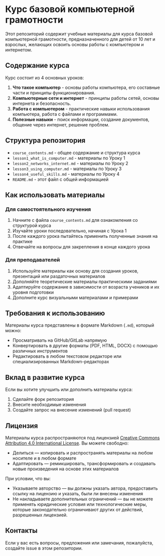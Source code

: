 # Курс базовой компьютерной грамотности

Этот репозиторий содержит учебные материалы для курса базовой компьютерной грамотности, предназначенного для детей от 10 лет и взрослых, желающих освоить основы работы с компьютером и интернетом.

## Содержание курса

Курс состоит из 4 основных уроков:

1. **Что такое компьютер** - основы работы компьютера, его составные части и принципы функционирования.
2. **Компьютерные сети и интернет** - принципы работы сетей, основы интернета и безопасность.
3. **Работа с компьютером** - практические навыки использования компьютера, работа с файлами и программами.
4. **Полезные навыки** - поиск информации, создание документов, общение через интернет, решение проблем.

## Структура репозитория

- `course_contents.md` - общее содержание и структура курса
- `lesson1_what_is_computer.md` - материалы по Уроку 1
- `lesson2_networks_internet.md` - материалы по Уроку 2
- `lesson3_using_computer.md` - материалы по Уроку 3
- `lesson4_useful_skills.md` - материалы по Уроку 4
- `README.md` - этот файл с общей информацией

## Как использовать материалы

### Для самостоятельного изучения

1. Начните с файла `course_contents.md` для ознакомления со структурой курса
2. Изучайте уроки последовательно, начиная с Урока 1
3. После каждого урока пытайтесь применить полученные знания на практике
4. Отвечайте на вопросы для закрепления в конце каждого урока

### Для преподавателей

1. Используйте материалы как основу для создания уроков, презентаций или раздаточных материалов
2. Дополняйте теоретические материалы практическими заданиями
3. Адаптируйте содержание в зависимости от возраста учеников и их уровня подготовки
4. Дополните курс визуальными материалами и примерами

## Требования к использованию

Материалы курса представлены в формате Markdown (`.md`), который можно:
- Просматривать на GitHub/GitLab напрямую
- Конвертировать в другие форматы (PDF, HTML, DOCX) с помощью различных инструментов
- Редактировать в любом текстовом редакторе или специализированных Markdown-редакторах

## Вклад в развитие курса

Если вы хотите улучшить или дополнить материалы курса:
1. Сделайте форк репозитория
2. Внесите необходимые изменения
3. Создайте запрос на внесение изменений (pull request)

## Лицензия

Материалы курса распространяются под лицензией [Creative Commons Attribution 4.0 International License](https://creativecommons.org/licenses/by/4.0/). Вы можете свободно:
- Делиться — копировать и распространять материалы на любом носителе и в любом формате
- Адаптировать — ремикшировать, трансформировать и создавать новые произведения на основе этих материалов

При условии, что вы:
- Указываете авторство — вы должны указать автора, предоставить ссылку на лицензию и указать, были ли внесены изменения
- Не накладываете дополнительных ограничений — вы не можете применять юридические условия или технологические меры, которые законодательно ограничивают других от действий, разрешенных лицензией.

## Контакты

Если у вас есть вопросы, предложения или замечания, пожалуйста, создайте issue в этом репозитории. 